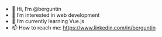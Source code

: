 - 👋 Hi, I’m @berguntin
- 👀 I’m interested in web development
- 🌱 I’m currently learning Vue.js
- 📫 How to reach me: https://www.linkedin.com/in/berguntin

<!---
Berguntin/Berguntin is a ✨ special ✨ repository because its `README.md` (this file) appears on your GitHub profile.
You can click the Preview link to take a look at your changes.
--->
